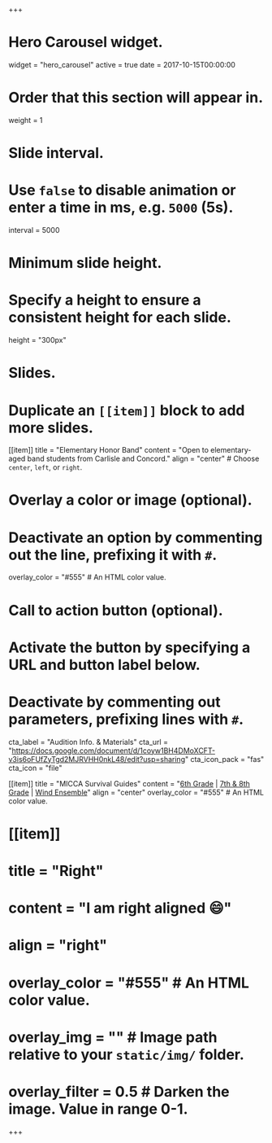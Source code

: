 +++
# Hero Carousel widget.
widget = "hero_carousel"
active = true
date = 2017-10-15T00:00:00

# Order that this section will appear in.
weight = 1

# Slide interval.
# Use `false` to disable animation or enter a time in ms, e.g. `5000` (5s).
interval = 5000

# Minimum slide height.
# Specify a height to ensure a consistent height for each slide.
height = "300px"

# Slides.
# Duplicate an `[[item]]` block to add more slides.
[[item]]
  title = "Elementary Honor Band"
  content = "Open to elementary-aged band students from Carlisle and Concord."
  align = "center"  # Choose `center`, `left`, or `right`.

  # Overlay a color or image (optional).
  #   Deactivate an option by commenting out the line, prefixing it with `#`.
  overlay_color = "#555"  # An HTML color value.

  # Call to action button (optional).
  #   Activate the button by specifying a URL and button label below.
  #   Deactivate by commenting out parameters, prefixing lines with `#`.
  cta_label = "Audition Info. & Materials"
  cta_url = "https://docs.google.com/document/d/1coyw1BH4DMoXCFT-v3is6oFUfZyTgd2MJRVHH0nkL48/edit?usp=sharing"
  cta_icon_pack = "fas"
  cta_icon = "file"

[[item]]
  title = "MICCA Survival Guides"
  content = "[6th Grade](https://drive.google.com/open?id=1BcVOGY-Wx4e492xpVjY_7hH9gK82n3ieYsonV3VkVOY) | [7th & 8th Grade](https://drive.google.com/open?id=1hMNBu8S7DLm8HPJvFQGLB-gmqtiski2_Pg3UZ69oXiw) | [Wind Ensemble](https://drive.google.com/open?id=121kFtYAntHqxBPCJULnckBCewS8kcJjnkHG0CnjRq_g)"
  align = "center"
  overlay_color = "#555"  # An HTML color value.

# [[item]]
# title = "Right"
# content = "I am right aligned :smile:"
# align = "right"
# overlay_color = "#555"  # An HTML color value.
# overlay_img = ""  # Image path relative to your `static/img/` folder.
# overlay_filter = 0.5  # Darken the image. Value in range 0-1.

+++
